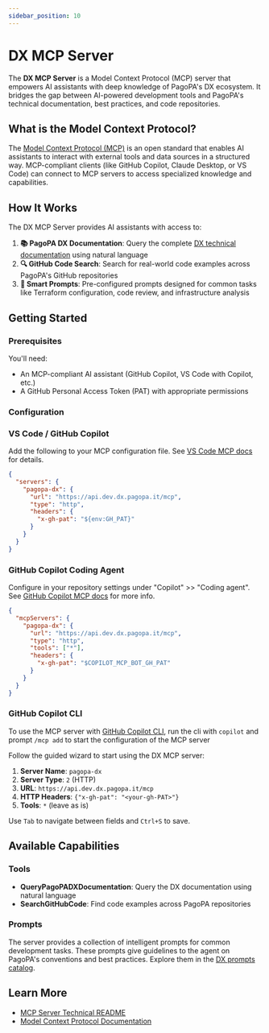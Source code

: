 ```yaml
---
sidebar_position: 10
---
```


# DX MCP Server

The **DX MCP Server** is a Model Context Protocol (MCP) server that empowers AI
assistants with deep knowledge of PagoPA's DX ecosystem. It bridges the gap
between AI-powered development tools and PagoPA's technical documentation, best
practices, and code repositories.

## What is the Model Context Protocol?

The [Model Context Protocol (MCP)](https://modelcontextprotocol.io/) is an open
standard that enables AI assistants to interact with external tools and data
sources in a structured way. MCP-compliant clients (like GitHub Copilot, Claude
Desktop, or VS Code) can connect to MCP servers to access specialized knowledge
and capabilities.

## How It Works

The DX MCP Server provides AI assistants with access to:

1. **📚 PagoPA DX Documentation**: Query the complete
   [DX technical documentation](https://dx.pagopa.it/docs) using natural
   language
2. **🔍 GitHub Code Search**: Search for real-world code examples across
   PagoPA's GitHub repositories
3. **🎯 Smart Prompts**: Pre-configured prompts designed for common tasks like
   Terraform configuration, code review, and infrastructure analysis

## Getting Started

### Prerequisites

You'll need:

- An MCP-compliant AI assistant (GitHub Copilot, VS Code with Copilot, etc.)
- A GitHub Personal Access Token (PAT) with appropriate permissions

### Configuration

### VS Code / GitHub Copilot

Add the following to your MCP configuration file. See
[VS Code MCP docs](https://code.visualstudio.com/docs/copilot/chat/mcp-servers)
for details.

```json
{
  "servers": {
    "pagopa-dx": {
      "url": "https://api.dev.dx.pagopa.it/mcp",
      "type": "http",
      "headers": {
        "x-gh-pat": "${env:GH_PAT}"
      }
    }
  }
}
```

### GitHub Copilot Coding Agent

Configure in your repository settings under "Copilot" >> "Coding agent". See
[GitHub Copilot MCP docs](https://docs.github.com/en/copilot/how-tos/use-copilot-agents/coding-agent/extend-coding-agent-with-mcp)
for more info.

```json
{
  "mcpServers": {
    "pagopa-dx": {
      "url": "https://api.dev.dx.pagopa.it/mcp",
      "type": "http",
      "tools": ["*"],
      "headers": {
        "x-gh-pat": "$COPILOT_MCP_BOT_GH_PAT"
      }
    }
  }
}
```

### GitHub Copilot CLI

To use the MCP server with
[GitHub Copilot CLI](https://github.com/features/copilot/cli/), run the cli with
`copilot` and prompt `/mcp add` to start the configuration of the MCP server

Follow the guided wizard to start using the DX MCP server:

1. **Server Name**: `pagopa-dx`
2. **Server Type**: `2` (HTTP)
3. **URL**: `https://api.dev.dx.pagopa.it/mcp`
4. **HTTP Headers**: `{"x-gh-pat": "<your-gh-PAT>"}`
5. **Tools**: `*` (leave as is)

Use `Tab` to navigate between fields and `Ctrl+S` to save.

## Available Capabilities

### Tools

- **QueryPagoPADXDocumentation**: Query the DX documentation using natural
  language
- **SearchGitHubCode**: Find code examples across PagoPA repositories

### Prompts

The server provides a collection of intelligent prompts for common development
tasks. These prompts give guidelines to the agent on PagoPA's conventions and
best practices. Explore them in the
[DX prompts catalog](/docs/coding-with-ai/prompts-catalog).

## Learn More

- [MCP Server Technical README](https://github.com/pagopa/dx/blob/main/apps/mcpserver/README.md)
- [Model Context Protocol Documentation](https://modelcontextprotocol.io/)
